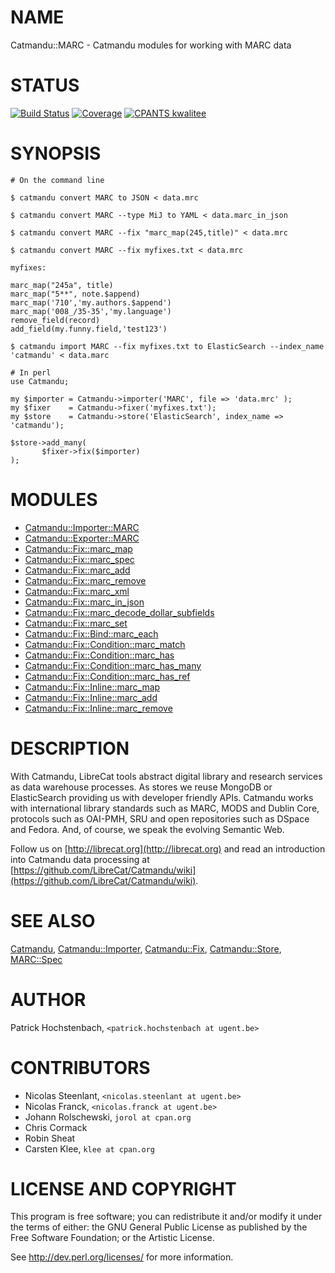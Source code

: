 # NAME

Catmandu::MARC - Catmandu modules for working with MARC data

# STATUS

[![Build Status](https://travis-ci.org/LibreCat/Catmandu-MARC.svg?branch=master)](https://travis-ci.org/LibreCat/Catmandu-MARC)
[![Coverage](https://coveralls.io/repos/LibreCat/Catmandu-MARC/badge.png?branch=master)](https://coveralls.io/r/LibreCat/Catmandu-MARC)
[![CPANTS kwalitee](http://cpants.cpanauthors.org/dist/Catmandu-MARC.png)](http://cpants.cpanauthors.org/dist/Catmandu-MARC)

# SYNOPSIS

    # On the command line

    $ catmandu convert MARC to JSON < data.mrc

    $ catmandu convert MARC --type MiJ to YAML < data.marc_in_json

    $ catmandu convert MARC --fix "marc_map(245,title)" < data.mrc

    $ catmandu convert MARC --fix myfixes.txt < data.mrc

    myfixes:

    marc_map("245a", title)
    marc_map("5**", note.$append)
    marc_map('710','my.authors.$append')
    marc_map('008_/35-35','my.language')
    remove_field(record)
    add_field(my.funny.field,'test123')

    $ catmandu import MARC --fix myfixes.txt to ElasticSearch --index_name 'catmandu' < data.marc

    # In perl
    use Catmandu;

    my $importer = Catmandu->importer('MARC', file => 'data.mrc' );
    my $fixer    = Catmandu->fixer('myfixes.txt');
    my $store    = Catmandu->store('ElasticSearch', index_name => 'catmandu');

    $store->add_many(
           $fixer->fix($importer)
    );

# MODULES

- [Catmandu::Importer::MARC](https://metacpan.org/pod/Catmandu::Importer::MARC)
- [Catmandu::Exporter::MARC](https://metacpan.org/pod/Catmandu::Exporter::MARC)
- [Catmandu::Fix::marc\_map](https://metacpan.org/pod/Catmandu::Fix::marc_map)
- [Catmandu::Fix::marc\_spec](https://metacpan.org/pod/Catmandu::Fix::marc_spec)
- [Catmandu::Fix::marc\_add](https://metacpan.org/pod/Catmandu::Fix::marc_add)
- [Catmandu::Fix::marc\_remove](https://metacpan.org/pod/Catmandu::Fix::marc_remove)
- [Catmandu::Fix::marc\_xml](https://metacpan.org/pod/Catmandu::Fix::marc_xml)
- [Catmandu::Fix::marc\_in\_json](https://metacpan.org/pod/Catmandu::Fix::marc_in_json)
- [Catmandu::Fix::marc\_decode\_dollar\_subfields](https://metacpan.org/pod/Catmandu::Fix::marc_decode_dollar_subfields)
- [Catmandu::Fix::marc\_set](https://metacpan.org/pod/Catmandu::Fix::marc_set)
- [Catmandu::Fix::Bind::marc\_each](https://metacpan.org/pod/Catmandu::Fix::Bind::marc_each)
- [Catmandu::Fix::Condition::marc\_match](https://metacpan.org/pod/Catmandu::Fix::Condition::marc_match)
- [Catmandu::Fix::Condition::marc\_has](https://metacpan.org/pod/Catmandu::Fix::Condition::marc_has)
- [Catmandu::Fix::Condition::marc\_has\_many](https://metacpan.org/pod/Catmandu::Fix::Condition::marc_has_many)
- [Catmandu::Fix::Condition::marc\_has\_ref](https://metacpan.org/pod/Catmandu::Fix::Condition::marc_has_ref)
- [Catmandu::Fix::Inline::marc\_map](https://metacpan.org/pod/Catmandu::Fix::Inline::marc_map)
- [Catmandu::Fix::Inline::marc\_add](https://metacpan.org/pod/Catmandu::Fix::Inline::marc_add)
- [Catmandu::Fix::Inline::marc\_remove](https://metacpan.org/pod/Catmandu::Fix::Inline::marc_remove)

# DESCRIPTION

With Catmandu, LibreCat tools abstract digital library and research services as data
warehouse processes. As stores we reuse MongoDB or ElasticSearch providing us with
developer friendly APIs. Catmandu works with international library standards such as
MARC, MODS and Dublin Core, protocols such as OAI-PMH, SRU and open repositories such
as DSpace and Fedora. And, of course, we speak the evolving Semantic Web.

Follow us on [http://librecat.org](http://librecat.org) and read an introduction into Catmandu data
processing at [https://github.com/LibreCat/Catmandu/wiki](https://github.com/LibreCat/Catmandu/wiki).

# SEE ALSO

[Catmandu](https://metacpan.org/pod/Catmandu),
[Catmandu::Importer](https://metacpan.org/pod/Catmandu::Importer),
[Catmandu::Fix](https://metacpan.org/pod/Catmandu::Fix),
[Catmandu::Store](https://metacpan.org/pod/Catmandu::Store),
[MARC::Spec](https://metacpan.org/pod/MARC::Spec)

# AUTHOR

Patrick Hochstenbach, `<patrick.hochstenbach at ugent.be>`

# CONTRIBUTORS

- Nicolas Steenlant, `<nicolas.steenlant at ugent.be>`
- Nicolas Franck, `<nicolas.franck at ugent.be>`
- Johann Rolschewski, `jorol at cpan.org`
- Chris Cormack
- Robin Sheat
- Carsten Klee, `klee at cpan.org`

# LICENSE AND COPYRIGHT

This program is free software; you can redistribute it and/or modify it
under the terms of either: the GNU General Public License as published
by the Free Software Foundation; or the Artistic License.

See http://dev.perl.org/licenses/ for more information.
